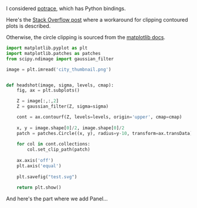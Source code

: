 I considered [potrace](http://potrace.sourceforge.net/), which has Python bindings.

Here's the [Stack Overflow post](https://stackoverflow.com/questions/25688573/matplotlib-set-clip-path-requires-patch-to-be-plotted) where a
workaround for clipping contoured plots is described.

Otherwise, the circle clipping is sourced from the [matplotlib docs](https://matplotlib.org/3.1.1/gallery/images_contours_and_fields/image_clip_path.html#sphx-glr-gallery-images-contours-and-fields-image-clip-path-py).

```python
import matplotlib.pyplot as plt
import matplotlib.patches as patches
from scipy.ndimage import gaussian_filter

image = plt.imread('city_thumbnail.png')


def headshot(image, sigma, levels, cmap):
    fig, ax = plt.subplots()

    Z = image[:,:,2]
    Z = gaussian_filter(Z, sigma=sigma)

    cont = ax.contourf(Z, levels=levels, origin='upper', cmap=cmap)
    
    x, y = image.shape[0]/2, image.shape[0]/2
    patch = patches.Circle((x, y), radius=y-10, transform=ax.transData)
    
    for col in cont.collections:
        col.set_clip_path(patch)
    
    ax.axis('off')
    plt.axis('equal')
    
    plt.savefig("test.svg")
    
    return plt.show()
```

And here's the part where we add Panel...
